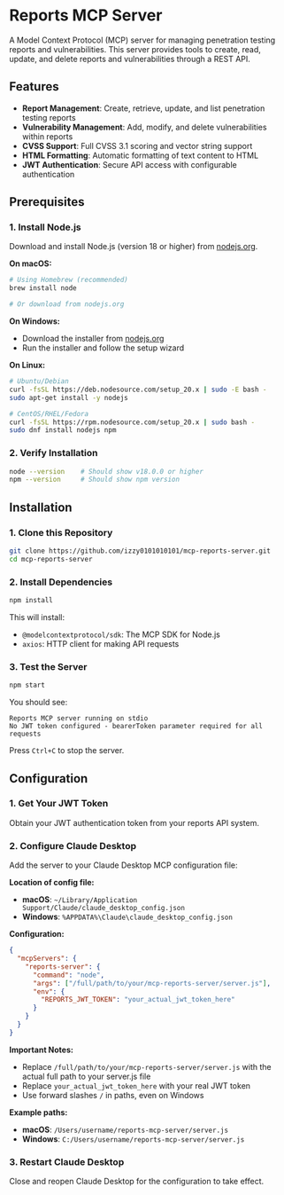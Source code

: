 # Reports MCP Server

A Model Context Protocol (MCP) server for managing penetration testing reports and vulnerabilities. This server provides tools to create, read, update, and delete reports and vulnerabilities through a REST API.

## Features

- **Report Management**: Create, retrieve, update, and list penetration testing reports
- **Vulnerability Management**: Add, modify, and delete vulnerabilities within reports
- **CVSS Support**: Full CVSS 3.1 scoring and vector string support
- **HTML Formatting**: Automatic formatting of text content to HTML
- **JWT Authentication**: Secure API access with configurable authentication

## Prerequisites

### 1. Install Node.js

Download and install Node.js (version 18 or higher) from [nodejs.org](https://nodejs.org/).

**On macOS:**
```bash
# Using Homebrew (recommended)
brew install node

# Or download from nodejs.org
```

**On Windows:**
- Download the installer from [nodejs.org](https://nodejs.org/)
- Run the installer and follow the setup wizard

**On Linux:**
```bash
# Ubuntu/Debian
curl -fsSL https://deb.nodesource.com/setup_20.x | sudo -E bash -
sudo apt-get install -y nodejs

# CentOS/RHEL/Fedora
curl -fsSL https://rpm.nodesource.com/setup_20.x | sudo bash -
sudo dnf install nodejs npm
```

### 2. Verify Installation

```bash
node --version    # Should show v18.0.0 or higher
npm --version     # Should show npm version
```

## Installation

### 1. Clone this Repository

```bash
git clone https://github.com/izzy0101010101/mcp-reports-server.git
cd mcp-reports-server
```

### 2. Install Dependencies

```bash
npm install
```

This will install:
- `@modelcontextprotocol/sdk`: The MCP SDK for Node.js
- `axios`: HTTP client for making API requests

### 3. Test the Server

```bash
npm start
```

You should see:
```
Reports MCP server running on stdio
No JWT token configured - bearerToken parameter required for all requests
```

Press `Ctrl+C` to stop the server.

## Configuration

### 1. Get Your JWT Token

Obtain your JWT authentication token from your reports API system.

### 2. Configure Claude Desktop

Add the server to your Claude Desktop MCP configuration file:

**Location of config file:**
- **macOS**: `~/Library/Application Support/Claude/claude_desktop_config.json`
- **Windows**: `%APPDATA%\Claude\claude_desktop_config.json`

**Configuration:**
```json
{
  "mcpServers": {
    "reports-server": {
      "command": "node",
      "args": ["/full/path/to/your/mcp-reports-server/server.js"],
      "env": {
        "REPORTS_JWT_TOKEN": "your_actual_jwt_token_here"
      }
    }
  }
}
```

**Important Notes:**
- Replace `/full/path/to/your/mcp-reports-server/server.js` with the actual full path to your server.js file
- Replace `your_actual_jwt_token_here` with your real JWT token
- Use forward slashes `/` in paths, even on Windows

**Example paths:**
- **macOS**: `/Users/username/reports-mcp-server/server.js`
- **Windows**: `C:/Users/username/reports-mcp-server/server.js`

### 3. Restart Claude Desktop

Close and reopen Claude Desktop for the configuration to take effect.
